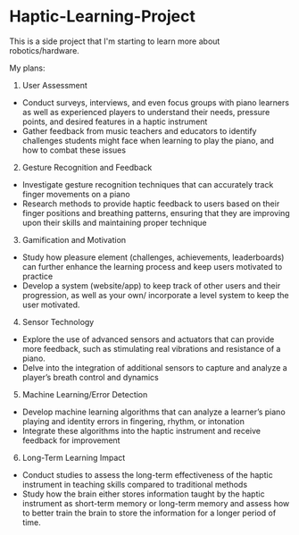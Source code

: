 # Haptic-Learning-Project

This is a side project that I'm starting to learn more about robotics/hardware. 

My plans: 

1. User Assessment 
  - Conduct surveys, interviews, and even focus groups with piano learners as well as experienced players to understand their needs, pressure points, and desired features in a haptic instrument
  - Gather feedback from music teachers and educators to identify challenges students might face when learning to play the piano, and how to combat these issues 
2. Gesture Recognition and Feedback
  - Investigate gesture recognition techniques that can accurately track finger movements on a piano
  - Research methods to provide haptic feedback to users based on their finger positions and breathing patterns, ensuring that they are improving upon their skills and maintaining proper technique
3. Gamification and Motivation
  - Study how pleasure element (challenges, achievements, leaderboards) can further enhance the learning process and keep users motivated to practice
  - Develop a system (website/app) to keep track of other users and their progression, as well as your own/ incorporate a level system to keep the user motivated. 
4. Sensor Technology 
  - Explore the use of advanced sensors and actuators that can provide more feedback, such as stimulating real vibrations and resistance of a piano.
  - Delve into the integration of additional sensors to capture and analyze a player’s breath control and dynamics
5. Machine Learning/Error Detection
  - Develop machine learning algorithms that can analyze a learner’s piano playing and identity errors in fingering, rhythm, or intonation
  - Integrate these algorithms into the haptic instrument and receive feedback for improvement
6. Long-Term Learning Impact 
  - Conduct studies to assess the long-term effectiveness of the haptic instrument in teaching skills compared to traditional methods
  - Study how the brain either stores information taught by the haptic instrument as short-term memory or long-term memory and assess how to   better train the brain to store the information for a longer period of time. 
